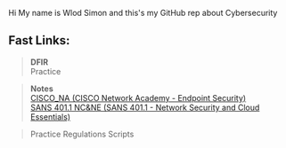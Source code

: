 Hi 
My name is Wlod Simon and this's my GitHub rep about Cybersecurity

## Fast Links:

> **DFIR</br>**
Practice

> **Notes</br>**
[CISCO_NA (CISCO Network Academy - Endpoint Security)](Notes/CISCO_NA_ES)\
[SANS 401.1 NC&NE (SANS 401.1 - Network Security and Cloud Essentials)](Notes/SANS_401_1_NS&CE)

> Practice
> Regulations
>  Scripts 
